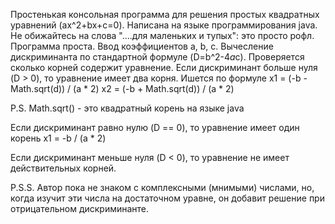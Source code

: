 Простенькая консольная программа для решения простых квадратных уравнений (ax^2+bx+c=0).
Написана на языке программирования java.
Не обижайтесь на слова "....для маленьких и тупых": это просто рофл.
Программа проста. 
Ввод коэффициентов a, b, c. 
Вычесление дискриминанта по стандартной формуле (D=b^2-4*a*c).
Проверяется сколько корней содержит уравнение.
Если дискриминант больше нуля (D > 0), то уравнение имеет два корня.
Ишется по формуле
x1 = (-b - Math.sqrt(d)) / (a * 2)
x2 = (-b + Math.sqrt(d)) / (a * 2)

P.S. Math.sqrt() - это квадратный корень на языке java

Если дискриминант равно нулю (D == 0), то уравнение имеет один корень
x1 = -b / (a * 2)

Если дискриминант меньше нуля (D < 0), то уравнение не имеет действительных корней.

P.S.S. Автор пока не знаком с комплексными (мнимыми) числами, но, когда изучит эти числа на достаточном уравне, он добавит решение при отрицательном дискриминанте.


